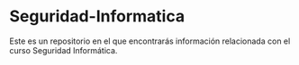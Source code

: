 # Seguridad-Informatica
Este es un repositorio en el que encontrarás información relacionada con el curso Seguridad Informática.
